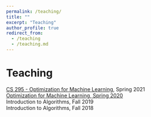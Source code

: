 ```yaml
---
permalink: /teaching/
title: ""
excerpt: "Teaching"
author_profile: true
redirect_from: 
  - /teaching
  - /teaching.md
---
```

Teaching
======
[CS 295 - Optimization for Machine Learning](https://panageas.github.io/optml2021), Spring 2021 <br/>
[Optimization for Machine Learning, Spring 2020](https://panageas.github.io/optimizationforML) <br/>
Introduction to Algorithms, Fall 2019 <br/>
Introduction to Algorithms, Fall 2018 <br/>
